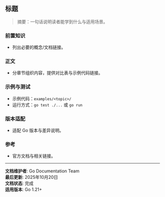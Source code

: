 ﻿
## 标题

> 摘要：一句话说明读者能学到什么与适用场景。

### 前置知识

- 列出必要的概念/文档链接。

### 正文

- 分章节组织内容，提供对比表与示例代码链接。

### 示例与测试

- 示例代码：`examples/<topic>/`
- 运行方式：`go test ./...` 或 `go run`

### 版本适配

- 适配 Go 版本与差异说明。

### 参考

- 官方文档与相关链接。

---

**文档维护者**: Go Documentation Team  
**最后更新**: 2025年10月20日  
**文档状态**: 完成  
**适用版本**: Go 1.21+
